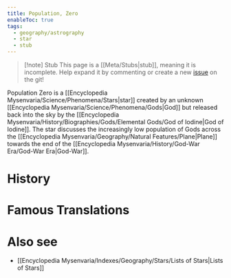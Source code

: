 ```yaml
---
title: Population, Zero
enableToc: true
tags:
  - geography/astrography
  - star
  - stub
---
```


> [!note] Stub
> This page is a [[Meta/Stubs|stub]], meaning it is incomplete. Help expand it by commenting or create a new [issue](https://github.com/RagtimeGal/quartz--encyclopedia-mysenvaria/issues/new/choose) on the git!

Population Zero is a [[Encyclopedia Mysenvaria/Science/Phenomena/Stars|star]] created by an unknown [[Encyclopedia Mysenvaria/Science/Phenomena/Gods|God]] but released back into the sky by the [[Encyclopedia Mysenvaria/History/Biographies/Gods/Elemental Gods/God of Iodine|God of Iodine]]. The star discusses the increasingly low population of Gods across the [[Encyclopedia Mysenvaria/Geography/Natural Features/Plane|Plane]] towards the end of the [[Encyclopedia Mysenvaria/History/God-War Era/God-War Era|God-War]].
# History

# Famous Translations

# Also see
- [[Encyclopedia Mysenvaria/Indexes/Geography/Stars/Lists of Stars|Lists of Stars]]
